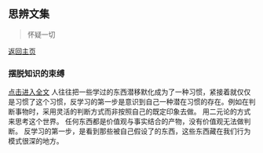 ## 思辨文集

> 怀疑一切

[返回主页](README.md)

### 摆脱知识的束缚

[点击进入全文](Jan/0114.md)
人往往把一些学过的东西潜移默化成为了一种习惯，紧接着就仅仅是习惯了这个习惯，反学习的第一步是意识到自己一种潜在习惯的存在。例如在判断事物时，采用灵活的判断方式而非按照自己的既定印象去做。  用二元论的方式来思考这个世界。 任何东西都是价值观与事实结合的产物，没有价值观无法做判断。  反学习的第一步，是看到那些被自己假设了的东西，这些东西藏在我们行为模式很深的地方。


